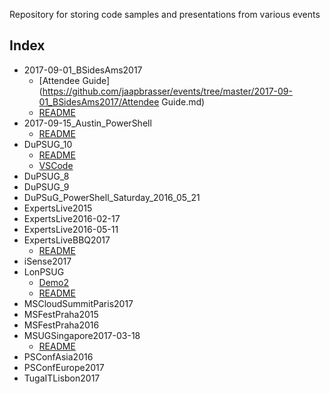 Repository for storing code samples and presentations from various events

## Index
* 2017-09-01_BSidesAms2017
  * [Attendee Guide](https://github.com/jaapbrasser/events/tree/master/2017-09-01_BSidesAms2017/Attendee Guide.md)
  * [README](https://github.com/jaapbrasser/events/tree/master/2017-09-01_BSidesAms2017/README.md)
* 2017-09-15_Austin_PowerShell
  * [README](https://github.com/jaapbrasser/events/tree/master/2017-09-15_Austin_PowerShell/README.md)
* DuPSUG_10
  * [README](https://github.com/jaapbrasser/events/tree/master/DuPSUG_10/README.md)
  * [VSCode](https://github.com/jaapbrasser/events/tree/master/DuPSUG_10/VSCode.md)
* DuPSUG_8
* DuPSUG_9
* DuPSuG_PowerShell_Saturday_2016_05_21
* ExpertsLive2015
* ExpertsLive2016-02-17
* ExpertsLive2016-05-11
* ExpertsLiveBBQ2017
  * [README](https://github.com/jaapbrasser/events/tree/master/ExpertsLiveBBQ2017/README.md)
* iSense2017
* LonPSUG
  * [Demo2](https://github.com/jaapbrasser/events/tree/master/LonPSUG/Demo2.md)
  * [README](https://github.com/jaapbrasser/events/tree/master/LonPSUG/README.md)
* MSCloudSummitParis2017
* MSFestPraha2015
* MSFestPraha2016
* MSUGSingapore2017-03-18
  * [README](https://github.com/jaapbrasser/events/tree/master/MSUGSingapore2017-03-18/README.md)
* PSConfAsia2016
* PSConfEurope2017
* TugaITLisbon2017
